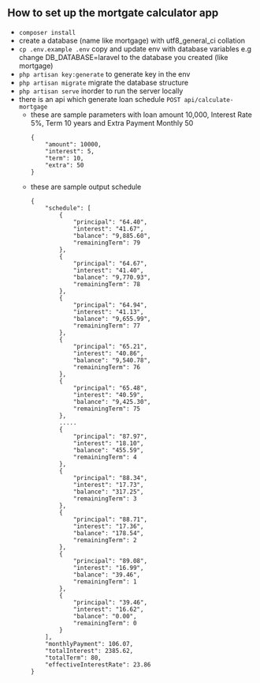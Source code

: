 
## How to set up the mortgate calculator app

- `composer install`
- create a database (name like mortgage) with utf8_general_ci collation
- `cp .env.example .env` copy and update env with database variables e.g change DB_DATABASE=laravel to the database you created (like mortgage)
- `php artisan key:generate` to generate key in the env
- `php artisan migrate` migrate the database structure
- `php artisan serve` inorder to run the server locally
- there is an api which generate loan schedule `POST api/calculate-mortgage`
    - these are sample parameters with loan amount 10,000, Interest Rate 5%, Term 10 years and Extra Payment Monthly 50
        ```
        {
            "amount": 10000,
            "interest": 5,
            "term": 10,
            "extra": 50
        }
        ```
    - these are sample output schedule
        ```
        {
            "schedule": [
                {
                    "principal": "64.40",
                    "interest": "41.67",
                    "balance": "9,885.60",
                    "remainingTerm": 79
                },
                {
                    "principal": "64.67",
                    "interest": "41.40",
                    "balance": "9,770.93",
                    "remainingTerm": 78
                },
                {
                    "principal": "64.94",
                    "interest": "41.13",
                    "balance": "9,655.99",
                    "remainingTerm": 77
                },
                {
                    "principal": "65.21",
                    "interest": "40.86",
                    "balance": "9,540.78",
                    "remainingTerm": 76
                },
                {
                    "principal": "65.48",
                    "interest": "40.59",
                    "balance": "9,425.30",
                    "remainingTerm": 75
                },
                .....
                {
                    "principal": "87.97",
                    "interest": "18.10",
                    "balance": "455.59",
                    "remainingTerm": 4
                },
                {
                    "principal": "88.34",
                    "interest": "17.73",
                    "balance": "317.25",
                    "remainingTerm": 3
                },
                {
                    "principal": "88.71",
                    "interest": "17.36",
                    "balance": "178.54",
                    "remainingTerm": 2
                },
                {
                    "principal": "89.08",
                    "interest": "16.99",
                    "balance": "39.46",
                    "remainingTerm": 1
                },
                {
                    "principal": "39.46",
                    "interest": "16.62",
                    "balance": "0.00",
                    "remainingTerm": 0
                }
            ],
            "monthlyPayment": 106.07,
            "totalInterest": 2385.62,
            "totalTerm": 80,
            "effectiveInterestRate": 23.86
        }
        ```
